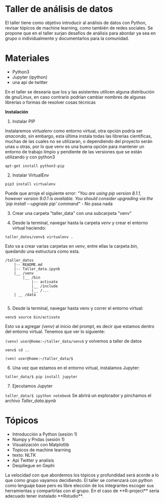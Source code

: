 Taller de análisis de datos
===========================

<p>
El taller tiene como objetivo introducir al análisis de datos con Python, revisar tópicos de machine learning, como también de redes sociales. Se propone que en el taller surjan desafíos de análisis para abordar ya sea en grupo o individualmente y documentarlos para la comunidad. 
</p>


Materiales
==========
<ul>
    <li> Python3 </li>
    <li> Jupyter (ipython) </li>
    <li> una api de twitter </li>

</ul>

En el taller se desearía que los y las asistentes utilicen alguna distribución de gnu/Linux, en caso contrario podrían cambiar nombres de algunas librerías o formas de resolver cosas técnicas

**Instalación**

1. Instalar PIP

Instalaremos *virtualenv* como entorno virtual, otra opción podría ser *anaconda*, sin embargo, esta última instala todas las librerías cientificas, muchas de las cuales no se utilizaran, o dependiendo del proyecto serán unas u otras, por lo que venv  es una buena opción para mantener un entorno de trabajo limpio y pendiente de las  versiones que se están utilizando y con python3


`
apt-get install python3-pip
`

2. Instalar VirtualEnv

`
pip3 install virtualenv
`

Puede que arroje el siguiente error: *"You are using pip version 8.1.1, however version 9.0.1 is available.
You should consider upgrading via the 'pip install --upgrade pip' command"* - No pasa nada

3. Crear una carpeta "taller_data" con una subcarpeta "venv"

4. Desde la terminal, navegar hasta la carpeta *venv* y crear el entorno virtual haciendo:

`
taller_datos/venv$ virtualenv .
`

Esto va a crear varias carpetas en *venv*, entre ellas la carpeta *bin*, quedando una estructura como esta.


```
/taller_datos
    |-- README.md
    |-- Taller_data.ipynb    
    |__ /venv
        |__ /bin
            |-- activate
            |__ /include
            |__ /...
    | __ /data    
                    
```



5. Desde la terminal, navegar hasta venv y correr el entorno virtual:



`
venv$ source bin/activate
`

Esto va a agregar *(venv)* al inicio del prompt, es decir que estamos dentro del entorno virtual. Tenemos que ver lo siguiente:

`
(venv) user@home:~/taller_data/venv$
`
y volvemos a taller de datos

`venv$ cd ..
`

`(ven) user@home:~/taller_data/$
`


6. Una vez que estamos en el entorno virtual, instalamos Jupyter:

`
taller_data/$ pip install jupyter
`

7. Ejecutamos Jupyter

`
taller_data/$ ipython notebook
`
Se abrirá un explorador y pinchamos el archivo *Taller_data.ipynb* 


Tópicos
=======

<ul>
    <li> Introducción a Python (sesión 1) </li>
    <li> Numpy y Pndas (sesión 1)</li>
    <li> Visualización con Matplotlib </li>
    <li> Topicos de machine learning </li>
    <li> texto: NLTK </li>
    <li> Api Twitter y analisis </li>
    <li> Despliegue en Gephi </li>

</ul>
<p>
La velocidad con que abordemos los tópicos y profundidad será acorde a lo que como grupo vayamos decidiendo. El taller se comenzará con python como lenguaje base pero es libre elección de los integrantes escoger sus herramientas y compartirlas con el grupo. En el caso de **R-project** sería adecuado tener instalado **Rstudio**. 
</p>


